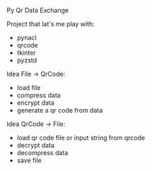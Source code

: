 Py Qr Data Exchange

Project that lat's me play with:
- pynacl
- qrcode
- tkinter
- pyzstd

Idea File -> QrCode:
- load file
- compress data
- encrypt data
- generate a qr code from data
  
Idea QrCode -> File:
- load qr code file or input string from qrcode
- decrypt data
- decompress data
- save file
  
